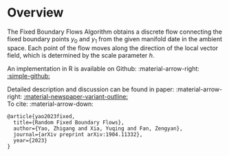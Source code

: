 # Overview

The Fixed Boundary Flows Algorithm obtains a discrete flow connecting the fixed boundary points $y_0$ and $y_1$ from the given manifold date in the ambient space. Each point of the flow moves along the direction of the local vector field, which is determined by the scale parameter $h$.

An implementation in R is available on Github: :material-arrow-right: <a href="https://github.com/zhigang-yao/fixed-boundary-flows/" class="btn-href">:simple-github:</a>


Detailed description and discussion can be found in paper: :material-arrow-right: <a href="https://arxiv.org/abs/1904.11332" class="btn-href">:material-newspaper-variant-outline:</a>  
To cite: :material-arrow-down:
```
@article{yao2023fixed,
  title={Random Fixed Boundary Flows},
  author={Yao, Zhigang and Xia, Yuqing and Fan, Zengyan},
  journal={arXiv preprint arXiv:1904.11332},
  year={2023}
}
```
